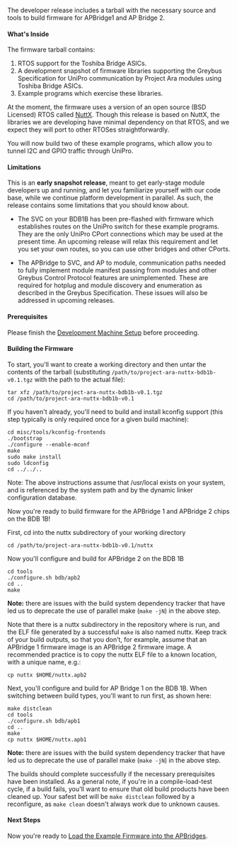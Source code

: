 The developer release includes a tarball with the necessary source and tools to build firmware for APBridge1 and AP Bridge 2.

#### What's Inside

The firmware tarball contains:

1. RTOS support for the Toshiba Bridge ASICs.
2. A development snapshot of firmware libraries supporting the Greybus Specification for UniPro communication by Project Ara modules using Toshiba Bridge ASICs.
3. Example programs which exercise these libraries.

At the moment, the firmware uses a version of an open source (BSD Licensed) RTOS called [NuttX](http://www.nuttx.org/). Though this release is based on NuttX, the libraries we are developing have minimal dependency on that RTOS, and we expect they will port to other RTOSes straightforwardly.

You will now build two of these example programs, which allow you to tunnel I2C and GPIO traffic through UniPro.

#### Limitations

This is an **early snapshot release**, meant to get early-stage module developers up and running, and let you familiarize yourself with our code base, while we continue platform development in parallel. As such, the release contains some limitations that you should know about.

- The SVC on your BDB1B has been pre-flashed with firmware which establishes routes on the UniPro switch for these example programs. They are the only UniPro CPort connections which may be used at the present time. An upcoming release will relax this requirement and let you set your own routes, so you can use other bridges and other CPorts.

- The APBridge to SVC, and AP to module, communication paths needed to fully implement module manifest passing from modules and other Greybus Control Protocol features are unimplemented. These are required for hotplug and module discovery and enumeration as described in the Greybus Specification. These issues will also be addressed in upcoming releases.

#### Prerequisites

Please finish the [Development Machine Setup](Development-Machine-Setup) before proceeding.

#### Building the Firmware

To start, you'll want to create a working directory and then untar the contents of the tarball (substituting `/path/to/project-ara-nuttx-bdb1b-v0.1.tgz` with the path to the actual file):

````
tar xfz /path/to/project-ara-nuttx-bdb1b-v0.1.tgz
cd /path/to/project-ara-nuttx-bdb1b-v0.1
````
If you haven't already, you'll need to build and install kconfig support (this step typically is only required once for a given build machine):
````
cd misc/tools/kconfig-frontends
./bootstrap
./configure --enable-mconf
make
sudo make install
sudo ldconfig
cd ../../..
````
Note: The above instructions assume that /usr/local exists on your system, and is referenced by the system path and by the dynamic linker configuration database.

Now you're ready to build firmware for the APBridge 1 and APBridge 2 chips on the BDB 1B!

First, cd into the nuttx subdirectory of your working directory
````
cd /path/to/project-ara-nuttx-bdb1b-v0.1/nuttx
````

Now you'll configure and build for APBridge 2 on the BDB 1B
````
cd tools
./configure.sh bdb/apb2
cd ..
make
````

**Note:** there are issues with the build system dependency tracker that have led us to deprecate the use of parallel make (`make -jN`) in the above step.

Note that there is a nuttx subdirectory in the repository where <make> is run, and the ELF file generated by a successful `make` is also named nuttx.  Keep track of your build outputs, so that you don’t, for example, assume that an APBridge 1 firmware image is an APBridge 2 firmware image.  A recommended practice is to copy the nuttx ELF file to a known location, with a unique name, e.g.:
````
cp nuttx $HOME/nuttx.apb2
````
Next, you'll configure and build for AP Bridge 1 on the BDB 1B.  When switching between build types, you'll want to run <make distclean> first, as shown here:
````
make distclean
cd tools
./configure.sh bdb/apb1
cd ..
make
cp nuttx $HOME/nuttx.apb1
````

**Note:** there are issues with the build system dependency tracker that have led us to deprecate the use of parallel make (`make -jN`) in the above step.

The builds should complete successfully if the necessary prerequisites have been installed.  As a general note, if you're in a compile-load-test cycle, if a build fails, you'll want to ensure that old build products have been cleaned up.  Your safest bet will be `make distclean` followed by a reconfigure, as `make clean` doesn't always work due to unknown causes.

#### Next Steps

Now you're ready to [Load the Example Firmware into the APBridges](Loading-Example-Firmware-into-the-APBridges).
